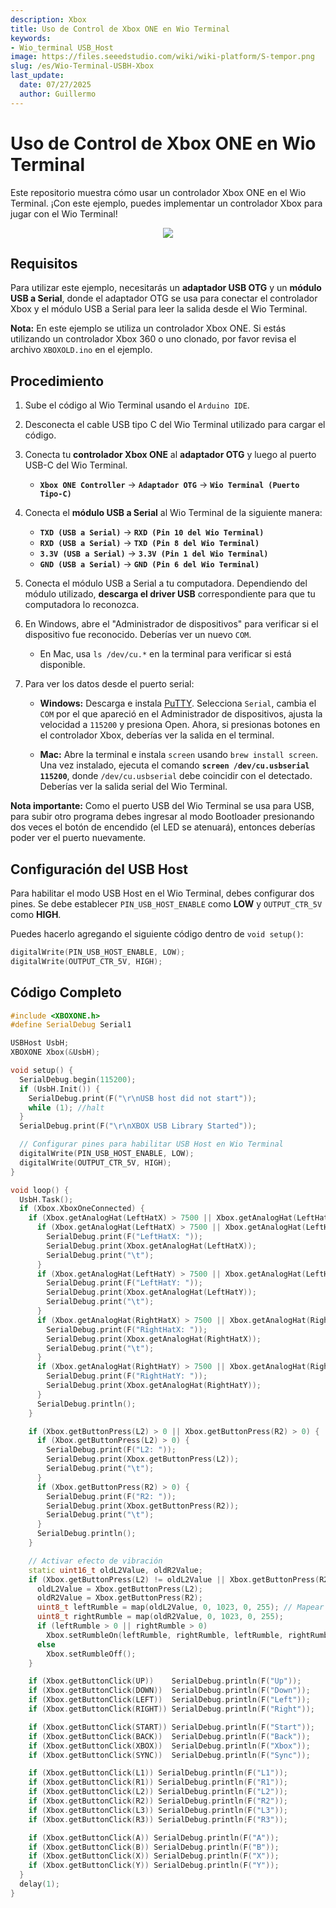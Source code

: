 ```yaml
---
description: Xbox
title: Uso de Control de Xbox ONE en Wio Terminal
keywords:
- Wio_terminal USB_Host
image: https://files.seeedstudio.com/wiki/wiki-platform/S-tempor.png
slug: /es/Wio-Terminal-USBH-Xbox
last_update:
  date: 07/27/2025
  author: Guillermo
---
```


# Uso de Control de Xbox ONE en Wio Terminal

Este repositorio muestra cómo usar un controlador Xbox ONE en el Wio Terminal. ¡Con este ejemplo, puedes implementar un controlador Xbox para jugar con el Wio Terminal!

<div align="center"><img width ="{500}" src="https://files.seeedstudio.com/wiki/Wio-Terminal/img/20200109132336.gif"/></div>

## Requisitos

Para utilizar este ejemplo, necesitarás un **adaptador USB OTG** y un **módulo USB a Serial**, donde el adaptador OTG se usa para conectar el controlador Xbox y el módulo USB a Serial para leer la salida desde el Wio Terminal.

**Nota:** En este ejemplo se utiliza un controlador Xbox ONE. Si estás utilizando un controlador Xbox 360 o uno clonado, por favor revisa el archivo `XBOXOLD.ino` en el ejemplo.

## Procedimiento

1. Sube el código al Wio Terminal usando el `Arduino IDE`.

2. Desconecta el cable USB tipo C del Wio Terminal utilizado para cargar el código.

3. Conecta tu **controlador Xbox ONE** al **adaptador OTG** y luego al puerto USB-C del Wio Terminal.
   - **`Xbox ONE Controller`** -> **`Adaptador OTG`** -> **`Wio Terminal (Puerto Tipo-C)`**

4. Conecta el **módulo USB a Serial** al Wio Terminal de la siguiente manera:
   - **`TXD (USB a Serial)`** -> **`RXD (Pin 10 del Wio Terminal)`**
   - **`RXD (USB a Serial)`** -> **`TXD (Pin 8 del Wio Terminal)`**
   - **`3.3V (USB a Serial)`** -> **`3.3V (Pin 1 del Wio Terminal)`**
   - **`GND (USB a Serial)`** -> **`GND (Pin 6 del Wio Terminal)`**

5. Conecta el módulo USB a Serial a tu computadora. Dependiendo del módulo utilizado, **descarga el driver USB** correspondiente para que tu computadora lo reconozca.

6. En Windows, abre el "Administrador de dispositivos" para verificar si el dispositivo fue reconocido. Deberías ver un nuevo `COM`.
   - En Mac, usa `ls /dev/cu.*` en la terminal para verificar si está disponible.

7. Para ver los datos desde el puerto serial:
   - **Windows:** Descarga e instala [PuTTY](https://www.putty.org/). Selecciona `Serial`, cambia el `COM` por el que apareció en el Administrador de dispositivos, ajusta la velocidad a `115200` y presiona Open. Ahora, si presionas botones en el controlador Xbox, deberías ver la salida en el terminal.

   - **Mac:** Abre la terminal e instala `screen` usando `brew install screen`. Una vez instalado, ejecuta el comando **`screen /dev/cu.usbserial 115200`**, donde `/dev/cu.usbserial` debe coincidir con el detectado. Deberías ver la salida serial del Wio Terminal.

**Nota importante:** Como el puerto USB del Wio Terminal se usa para USB, para subir otro programa debes ingresar al modo Bootloader presionando dos veces el botón de encendido (el LED se atenuará), entonces deberías poder ver el puerto nuevamente.

## Configuración del USB Host

Para habilitar el modo USB Host en el Wio Terminal, debes configurar dos pines. Se debe establecer `PIN_USB_HOST_ENABLE` como **LOW** y `OUTPUT_CTR_5V` como **HIGH**.

Puedes hacerlo agregando el siguiente código dentro de `void setup()`:

```cpp
digitalWrite(PIN_USB_HOST_ENABLE, LOW);
digitalWrite(OUTPUT_CTR_5V, HIGH);
```

## Código Completo

```cpp
#include <XBOXONE.h>
#define SerialDebug Serial1

USBHost UsbH;
XBOXONE Xbox(&UsbH);

void setup() {
  SerialDebug.begin(115200);
  if (UsbH.Init()) {
    SerialDebug.print(F("\r\nUSB host did not start"));
    while (1); //halt
  }
  SerialDebug.print(F("\r\nXBOX USB Library Started"));

  // Configurar pines para habilitar USB Host en Wio Terminal
  digitalWrite(PIN_USB_HOST_ENABLE, LOW);
  digitalWrite(OUTPUT_CTR_5V, HIGH);
}

void loop() {
  UsbH.Task();
  if (Xbox.XboxOneConnected) {
    if (Xbox.getAnalogHat(LeftHatX) > 7500 || Xbox.getAnalogHat(LeftHatX) < -7500 || Xbox.getAnalogHat(LeftHatY) > 7500 || Xbox.getAnalogHat(LeftHatY) < -7500 || Xbox.getAnalogHat(RightHatX) > 7500 || Xbox.getAnalogHat(RightHatX) < -7500 || Xbox.getAnalogHat(RightHatY) > 7500 || Xbox.getAnalogHat(RightHatY) < -7500) {
      if (Xbox.getAnalogHat(LeftHatX) > 7500 || Xbox.getAnalogHat(LeftHatX) < -7500) {
        SerialDebug.print(F("LeftHatX: "));
        SerialDebug.print(Xbox.getAnalogHat(LeftHatX));
        SerialDebug.print("\t");
      }
      if (Xbox.getAnalogHat(LeftHatY) > 7500 || Xbox.getAnalogHat(LeftHatY) < -7500) {
        SerialDebug.print(F("LeftHatY: "));
        SerialDebug.print(Xbox.getAnalogHat(LeftHatY));
        SerialDebug.print("\t");
      }
      if (Xbox.getAnalogHat(RightHatX) > 7500 || Xbox.getAnalogHat(RightHatX) < -7500) {
        SerialDebug.print(F("RightHatX: "));
        SerialDebug.print(Xbox.getAnalogHat(RightHatX));
        SerialDebug.print("\t");
      }
      if (Xbox.getAnalogHat(RightHatY) > 7500 || Xbox.getAnalogHat(RightHatY) < -7500) {
        SerialDebug.print(F("RightHatY: "));
        SerialDebug.print(Xbox.getAnalogHat(RightHatY));
      }
      SerialDebug.println();
    }

    if (Xbox.getButtonPress(L2) > 0 || Xbox.getButtonPress(R2) > 0) {
      if (Xbox.getButtonPress(L2) > 0) {
        SerialDebug.print(F("L2: "));
        SerialDebug.print(Xbox.getButtonPress(L2));
        SerialDebug.print("\t");
      }
      if (Xbox.getButtonPress(R2) > 0) {
        SerialDebug.print(F("R2: "));
        SerialDebug.print(Xbox.getButtonPress(R2));
        SerialDebug.print("\t");
      }
      SerialDebug.println();
    }

    // Activar efecto de vibración
    static uint16_t oldL2Value, oldR2Value;
    if (Xbox.getButtonPress(L2) != oldL2Value || Xbox.getButtonPress(R2) != oldR2Value) {
      oldL2Value = Xbox.getButtonPress(L2);
      oldR2Value = Xbox.getButtonPress(R2);
      uint8_t leftRumble = map(oldL2Value, 0, 1023, 0, 255); // Mapear valor a byte
      uint8_t rightRumble = map(oldR2Value, 0, 1023, 0, 255);
      if (leftRumble > 0 || rightRumble > 0)
        Xbox.setRumbleOn(leftRumble, rightRumble, leftRumble, rightRumble);
      else
        Xbox.setRumbleOff();
    }

    if (Xbox.getButtonClick(UP))    SerialDebug.println(F("Up"));
    if (Xbox.getButtonClick(DOWN))  SerialDebug.println(F("Down"));
    if (Xbox.getButtonClick(LEFT))  SerialDebug.println(F("Left"));
    if (Xbox.getButtonClick(RIGHT)) SerialDebug.println(F("Right"));

    if (Xbox.getButtonClick(START)) SerialDebug.println(F("Start"));
    if (Xbox.getButtonClick(BACK))  SerialDebug.println(F("Back"));
    if (Xbox.getButtonClick(XBOX))  SerialDebug.println(F("Xbox"));
    if (Xbox.getButtonClick(SYNC))  SerialDebug.println(F("Sync"));

    if (Xbox.getButtonClick(L1)) SerialDebug.println(F("L1"));
    if (Xbox.getButtonClick(R1)) SerialDebug.println(F("R1"));
    if (Xbox.getButtonClick(L2)) SerialDebug.println(F("L2"));
    if (Xbox.getButtonClick(R2)) SerialDebug.println(F("R2"));
    if (Xbox.getButtonClick(L3)) SerialDebug.println(F("L3"));
    if (Xbox.getButtonClick(R3)) SerialDebug.println(F("R3"));

    if (Xbox.getButtonClick(A)) SerialDebug.println(F("A"));
    if (Xbox.getButtonClick(B)) SerialDebug.println(F("B"));
    if (Xbox.getButtonClick(X)) SerialDebug.println(F("X"));
    if (Xbox.getButtonClick(Y)) SerialDebug.println(F("Y"));
  }
  delay(1);
}
```
